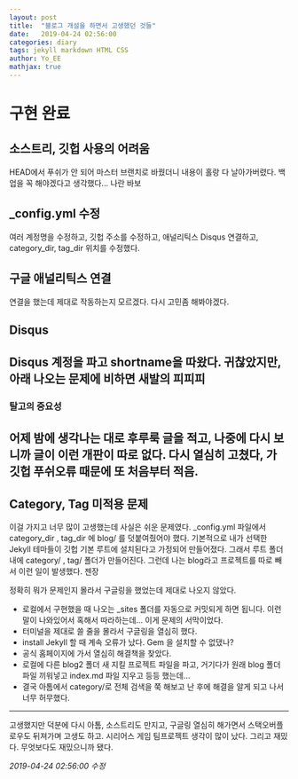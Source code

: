 ```yaml
---
layout: post
title:  "블로그 개설을 하면서 고생했던 것들"
date:   2019-04-24 02:56:00
categories: diary
tags: jekyll markdown HTML CSS
author: Yo_EE
mathjax: true
---
```

# 구현 완료
## 소스트리, 깃헙 사용의 어려움
HEAD에서 푸쉬가 안 되어 마스터 브랜치로 바꿨더니 내용이 홀랑 다 날아가버렸다. 백업을 꼭 해야겠다고 생각했다... 나란 바보

## _config.yml 수정
여러 계정명을 수정하고, 깃헙 주소를 수정하고, 애널리틱스 Disqus 연결하고, category_dir, tag_dir 위치를 수정했다.

## 구글 애널리틱스 연결
연결을 했는데 제대로 작동하는지 모르겠다. 다시 고민좀 해봐야겠다.

## Disqus
Disqus 계정을 파고 shortname을 따왔다.
귀찮았지만, 아래 나오는 문제에 비하면 새발의 피피피
---
### 탈고의 중요성
어제 밤에 생각나는 대로 후루룩 글을 적고, 나중에 다시 보니까 글이 이런 개판이 따로 없다. 다시 열심히 고쳤다, 가 깃헙 푸쉬오류 때문에 또 처음부터 적음.
---
## Category, Tag 미적용 문제
이걸 가지고 너무 많이 고생했는데 사실은 쉬운 문제였다.
_config.yml 파일에서 category_dir , tag_dir 에 blog/ 를 덧붙여줬어야 했다.
기본적으로 내가 선택한 Jekyll 테마들이 깃헙 기본 루트에 설치된다고 가정되어 만들어졌다. 그래서 루트 폴더 내에 category/ , tag/ 폴더가 만들어진다. 그런데 나는 blog라고 프로젝트를 따로 빼서 이런 일이 발생했다. 젠장

정확히 뭐가 문제인지 몰라서 구글링을 했었는데 제대로 나오지 않았다.
- 로컬에서 구현했을 때 나오는 _sites 폴더를 자동으로 커밋되게 하면 됩니다. 이런 말이 나와있어서 혹해서 따라하는데… 이게 문제의 서막이었다.
- 터미널을 제대로 쓸 줄을 몰라서 구글링을 열심히 했다.
- install Jekyll 할 때 계속 오류가 났다. Gem 을 설치할 수 없댔나?
- 공식 홈페이지에 가서 열심히 해결책을 찾았다.
- 로컬에 다른 blog2 폴더 새 지킬 프로젝트 파일을 파고, 거기다가 원래 blog 폴더 파일 끼워넣고 index.md 파일 지우고 등등 했는데...
- 결국 아톰에서 category/로 전체 검색을 쭉 해보고 난 후에 해결을 알게 되고 나서 너무 허무했다.
---
고생했지만 덕분에 다시 아톰, 소스트리도 만지고, 구글링 열심히 해가면서 스택오버플로우도 뒤져가며 고생도 하고. 시리어스 게임 팀프로젝트 생각이 많이 났다.
그리고 재밌다.
무엇보다도 재밌으니까 됐다.

*2019-04-24 02:56:00 수정*
